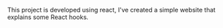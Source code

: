 This project is developed using react, I've created a simple website that explains some React hooks.
